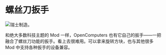 # 螺丝刀扳手

![瑞士制造。](oredict:oc:wrench)

和绝大多数科技主题的 Mod 一样，OpenComputers 也有它自己的扳手——一把融合了螺丝刀功能的扳手。看上去很难用。可以拿来旋转方块，也与其他很多 Mod 中支持各种扳手的设备兼容。
